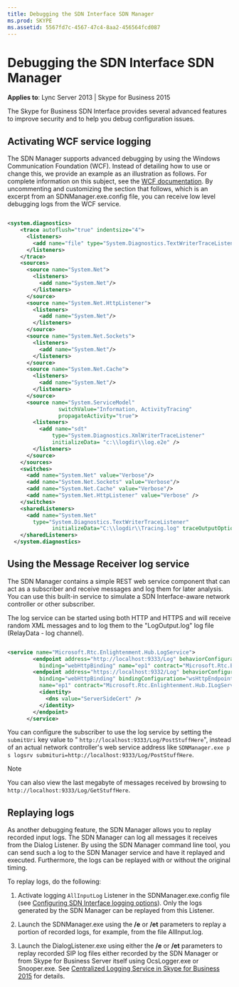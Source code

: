 ```yaml
---
title: Debugging the SDN Interface SDN Manager
ms.prod: SKYPE
ms.assetid: 5567fd7c-4567-47c4-8aa2-456564fcd087
---
```



# Debugging the SDN Interface SDN Manager


  
    
    

 **Applies to**: Lync Server 2013 | Skype for Business 2015

The Skype for Business SDN Interface provides several advanced features to improve security and to help you debug configuration issues. 
  
    
    


## Activating WCF service logging

The SDN Manager supports advanced debugging by using the Windows Communication Foundation (WCF). Instead of detailing how to use or change this, we provide an example as an illustration as follows. For complete information on this subject, see the  [WCF documentation](https://msdn.microsoft.com/en-us/library/dd456779%28v=vs.110%29.aspx). By uncommenting and customizing the section that follows, which is an excerpt from an SDNManager.exe.config file, you can receive low level debugging logs from the WCF service. 
  
    
    

```xml

<system.diagnostics>
    <trace autoflush="true" indentsize="4">
      <listeners>
        <add name="file" type="System.Diagnostics.TextWriterTraceListener" initializeData="trace.log"/>
      </listeners> 
    </trace>
    <sources>
      <source name="System.Net">
        <listeners>
          <add name="System.Net"/>
        </listeners>
      </source>
      <source name="System.Net.HttpListener">
        <listeners>
          <add name="System.Net"/>
        </listeners>
      </source>
      <source name="System.Net.Sockets">
        <listeners>
          <add name="System.Net"/>
        </listeners>
      </source>
      <source name="System.Net.Cache">
        <listeners>
          <add name="System.Net"/>
        </listeners>
      </source>
      <source name="System.ServiceModel"
                switchValue="Information, ActivityTracing"
                propagateActivity="true">
        <listeners>
          <add name="sdt"
              type="System.Diagnostics.XmlWriterTraceListener"
              initializeData= "c:\\logdir\\log.e2e" />
        </listeners>
      </source>
    </sources>
    <switches>
      <add name="System.Net" value="Verbose"/>
      <add name="System.Net.Sockets" value="Verbose"/>
      <add name="System.Net.Cache" value="Verbose"/>
      <add name="System.Net.HttpListener" value="Verbose" />
    </switches>
    <sharedListeners>
      <add name="System.Net"
        type="System.Diagnostics.TextWriterTraceListener"
              initializeData="C:\\logdir\\Tracing.log" traceOutputOptions = "DateTime" />
    </sharedListeners>
  </system.diagnostics>

```


## Using the Message Receiver log service

The SDN Manager contains a simple REST web service component that can act as a subscriber and receive messages and log them for later analysis. You can use this built-in service to simulate a SDN Interface-aware network controller or other subscriber. 
  
    
    
The log service can be started using both HTTP and HTTPS and will receive random XML messages and to log them to the "LogOutput.log" log file (RelayData - log channel). 
  
    
    



```xml

<service name="Microsoft.Rtc.Enlightenment.Hub.LogService">
        <endpoint address="http://localhost:9333/Log" behaviorConfiguration="webby" bindingConfiguration="wsHttpEndpointBindingNoSec"
          binding="webHttpBinding" name="ep1" contract="Microsoft.Rtc.Enlightenment.Hub.ILogService" />
        <endpoint address="https://localhost:9332/Log" behaviorConfiguration="webby" 
          binding="webHttpBinding" bindingConfiguration="wsHttpEndpointBindingNoCert"
          name="ep1" contract="Microsoft.Rtc.Enlightenment.Hub.ILogService">
          <identity>
            <dns value="ServerSideCert" />
          </identity>
        </endpoint>
      </service>
```

You can configure the subscriber to use the log service by setting the  `submitUri` key value to " `http://localhost:9333/Log/PostStuffHere`", instead of an actual network controller's web service address like  `SDNManager.exe p s logsrv submituri=http://localhost:9333/Log/PostStuffHere`. 
  
    
    

> [!NOTE]
> You can also view the last megabyte of messages received by browsing to  `http://localhost:9333/Log/GetStuffHere`. 
  
    
    


## Replaying logs

As another debugging feature, the SDN Manager allows you to replay recorded input logs. The SDN Manager can log all messages it receives from the Dialog Listener. By using the SDN Manager command line tool, you can send such a log to the SDN Manager service and have it replayed and executed. Furthermore, the logs can be replayed with or without the original timing. 
  
    
    
To replay logs, do the following: 
  
    
    

1. Activate logging  `AllInputLog` Listener in the SDNManager.exe.config file (see [Configuring SDN Interface logging options](http://msdn.microsoft.com/library/bd414d81-e05e-41ab-834f-7a97093a628d.aspx)). Only the logs generated by the SDN Manager can be replayed from this Listener. 
    
  
2. Launch the SDNManager.exe using the **/e** or **/et** parameters to replay a portion of recorded logs, for example, from the file AllInput.log.
    
  
3. Launch the DialogListener.exe using either the **/e** or **/et** parameters to replay recorded SIP log files either recorded by the SDN Manager or from Skype for Business Server itself using OcsLogger.exe or Snooper.exe. See [Centralized Logging Service in Skype for Business 2015](https://technet.microsoft.com/en-us/library/jj688145.aspx) for details.
    
  

